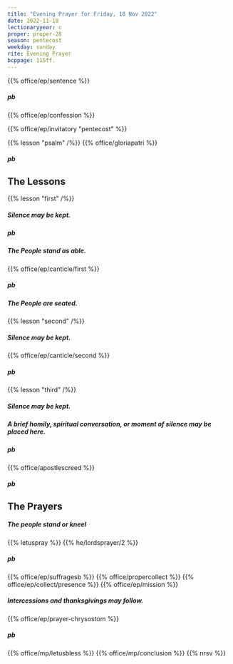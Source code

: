 ```yaml
---
title: "Evening Prayer for Friday, 18 Nov 2022"
date: 2022-11-18
lectionaryyear: c
proper: proper-28
season: pentecost
weekday: sunday
rite: Evening Prayer
bcppage: 115ff.
---
```


{{% office/ep/sentence %}}
##### pb
{{% office/ep/confession %}}

{{% office/ep/invitatory "pentecost" %}}

{{% lesson "psalm" /%}}
{{% office/gloriapatri %}}
##### pb
## The Lessons
{{% lesson "first" /%}}

##### Silence may be kept.
##### pb
##### The People stand as able.
{{% office/ep/canticle/first %}}
##### pb
##### The People are seated.
{{% lesson "second" /%}}

##### Silence may be kept.
{{% office/ep/canticle/second %}}
##### pb
{{% lesson "third" /%}}

##### Silence may be kept.
##### A brief homily, spiritual conversation, or moment of silence may be placed here.
##### pb
{{% office/apostlescreed %}}
##### pb
## The Prayers
##### The people stand or kneel
{{% letuspray %}}
{{% he/lordsprayer/2 %}}
##### pb
{{% office/ep/suffragesb %}}
{{% office/propercollect %}}
{{% office/ep/collect/presence %}}
{{% office/ep/mission %}}
##### Intercessions and thanksgivings may follow.
{{% office/ep/prayer-chrysostom %}}
##### pb
{{% office/mp/letusbless %}}
{{% office/mp/conclusion %}}
{{% nrsv %}}
